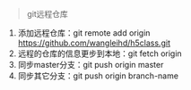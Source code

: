 >git远程仓库
1. 添加远程仓库：git remote add origin https://github.com/wangleihd/h5class.git
2. 远程的仓库的信息更步到本地：git fetch origin
3. 同步master分支：git push origin master
4. 同步其它分支：git push origin branch-name
